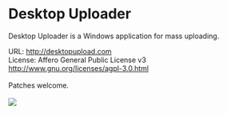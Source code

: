 Desktop Uploader
===============

Desktop Uploader is a Windows application for mass uploading.

URL: http://desktopupload.com<br>
License: Affero General Public License v3 http://www.gnu.org/licenses/agpl-3.0.html
<br><br>
Patches welcome.
<br><br>
<img src="http://desktopupload.com/images/github/info.jpg" border="0">
